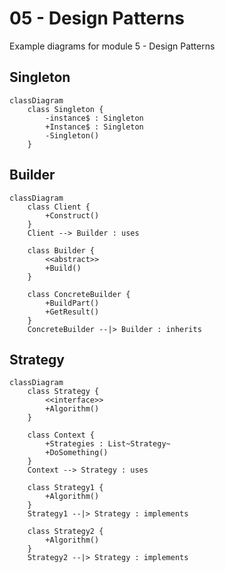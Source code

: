 # 05 - Design Patterns

Example diagrams for module 5 - Design Patterns

## Singleton

```mermaid
classDiagram
	class Singleton {
		-instance$ : Singleton
		+Instance$ : Singleton
		-Singleton()
	}
```

## Builder

```mermaid
classDiagram
	class Client {
		+Construct()
	}
	Client --> Builder : uses

	class Builder {
		<<abstract>>
		+Build()
	}

	class ConcreteBuilder {
		+BuildPart()
		+GetResult()
	}
	ConcreteBuilder --|> Builder : inherits
```

## Strategy

```mermaid
classDiagram
	class Strategy {
		<<interface>>
		+Algorithm()
	}

	class Context {
		+Strategies : List~Strategy~
		+DoSomething()
	}
	Context --> Strategy : uses

	class Strategy1 {
		+Algorithm()
	}
	Strategy1 --|> Strategy : implements

	class Strategy2 {
		+Algorithm()
	}
	Strategy2 --|> Strategy : implements

```
